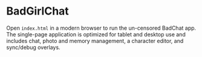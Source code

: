 # BadGirlChat

Open `index.html` in a modern browser to run the un-censored BadChat app. The single-page application is optimized for tablet and desktop use and includes chat, photo and memory management, a character editor, and sync/debug overlays.

